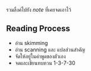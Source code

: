รวมลิ้งค์ไปยัง *note* ที่เคยจดเอาไว้ 

## Reading Process
- อ่าน skimming
- อ่าน scanning และ แปลส่วนสำคัญ
- จัดให้อยู่ในคำพูดของตัวเอง
- จดและเขียนทบทวน 1-3-7-30

